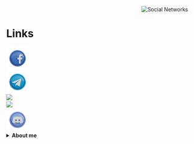 <img align='right' height='160' style="margin-right:20px" src='pics/socialTree.gif' alt='Social Networks'>

<br>
<h1>Links</h1>

  <footer class="footer">
	<a target="_blank" href="https://www.facebook.com/profile.php?id=100089282311710">
		<aside class="facebook">
		<img src="pics/facebook.png" width="60">
		</aside>
	<a target="_blank" href="https://telegram.me/GerryLeng">
		<aside class="telegram">
		<img src="pics/telegram.png" width="60">
		</aside>
	<a target="_blank" href="https://www.instagram.com/gerry.leng/">
		<aside class="instagram">
		<img src="pics/instagram.png" width="60">
		</aside>
	<a target="_blank" href="https://www.linkedin.com/in/gerry-leng-8b71b4260/">
		<aside class="linkedin">
		<img src="pics/linkedin.png" width="60">
		</aside>
	<a target="_blank" href="https://discord.gg/FVVhEG5y2g">
		<aside class="discord">
		<img src="pics/discord.png" width="60">
		</aside>
	</a>


 
</details>
 
<details close="true">
  <summary><b>About me&nbsp;</b></summary>
<h1> 😧<h1/>
  <p>


  </p>
</details>
